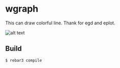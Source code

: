 wgraph
=====

This can draw colorful line. Thank for egd and eplot.

![alt text](doc/basic.png=100x "Basic")


Build
-----

    $ rebar3 compile
